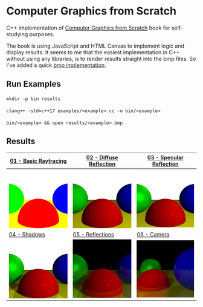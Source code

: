 # Computer Graphics from Scratch

C++ implementation of [Computer Graphics from Scratch](https://gabrielgambetta.com/computer-graphics-from-scratch/) book for self-studying purposes.

The book is using JavaScript and HTML Canvas to implement logic and display results.
It seems to me that the easiest implementation in C++ without using any libraries, is to render results straight into the bmp files. So I've added a quick [bmp implementation](/examples/bmp.h).

## Run Examples

```
mkdir -p bin results

clang++ -std=c++17 examples/<example>.cc -o bin/<example>

bin/<example> && open results/<example>.bmp
```

## Results

| [01 - Basic Raytracing](/examples/01-basic-raytracing.cc) | [02 - Diffuse Reflection](/examples/02-diffuse-reflection.cc) | [03 - Specular Reflection](/examples/03-specular-reflection.cc) |
|---|---|---|
| ![Basic Raytracing](/results/01-basic-raytracing.bmp) | ![Diffuse Reflection](/results/02-diffuse-reflection.bmp) | ![Specular Reflection](/results/03-specular-reflection.bmp) |
| [04 - Shadows](/examples/04-shadows.cc) | [05 - Reflections](/examples/05-reflections.cc) | [06 - Camera](/examples/06-camera.cc) |
| ![Shadows](/results/04-shadows.bmp) | ![Reflections](/results/05-reflections.bmp) | ![Camera](/results/06-camera.bmp) |
